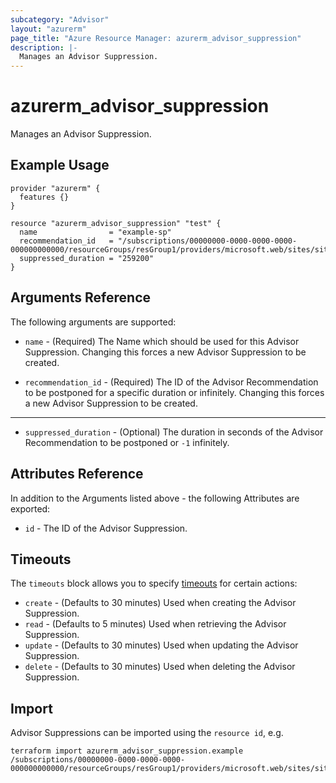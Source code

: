 ```yaml
---
subcategory: "Advisor"
layout: "azurerm"
page_title: "Azure Resource Manager: azurerm_advisor_suppression"
description: |-
  Manages an Advisor Suppression.
---
```


# azurerm_advisor_suppression

Manages an Advisor Suppression.

## Example Usage

```hcl
provider "azurerm" {
  features {}
}

resource "azurerm_advisor_suppression" "test" {
  name                = "example-sp"
  recommendation_id   = "/subscriptions/00000000-0000-0000-0000-000000000000/resourceGroups/resGroup1/providers/microsoft.web/sites/site1/providers/Microsoft.Advisor/recommendations/recommendation1"
  suppressed_duration = "259200"
}
```

## Arguments Reference

The following arguments are supported:

* `name` - (Required) The Name which should be used for this Advisor Suppression. Changing this forces a new Advisor Suppression to be created.

* `recommendation_id` - (Required) The ID of the Advisor Recommendation to be postponed for a specific duration or infinitely. Changing this forces a new Advisor Suppression to be created.

---

* `suppressed_duration` - (Optional) The duration in seconds of the Advisor Recommendation to be postponed or `-1` infinitely.

## Attributes Reference

In addition to the Arguments listed above - the following Attributes are exported: 

* `id` - The ID of the Advisor Suppression.

## Timeouts

The `timeouts` block allows you to specify [timeouts](https://www.terraform.io/docs/configuration/resources.html#timeouts) for certain actions:

* `create` - (Defaults to 30 minutes) Used when creating the Advisor Suppression.
* `read` - (Defaults to 5 minutes) Used when retrieving the Advisor Suppression.
* `update` - (Defaults to 30 minutes) Used when updating the Advisor Suppression.
* `delete` - (Defaults to 30 minutes) Used when deleting the Advisor Suppression.

## Import

Advisor Suppressions can be imported using the `resource id`, e.g.

```shell
terraform import azurerm_advisor_suppression.example /subscriptions/00000000-0000-0000-0000-000000000000/resourceGroups/resGroup1/providers/microsoft.web/sites/site1/providers/Microsoft.Advisor/recommendations/recommendation1/suppressions/suppression1
```
